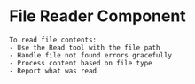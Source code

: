 # File Reader Component

```
To read file contents:
- Use the Read tool with the file path
- Handle file not found errors gracefully
- Process content based on file type
- Report what was read
```